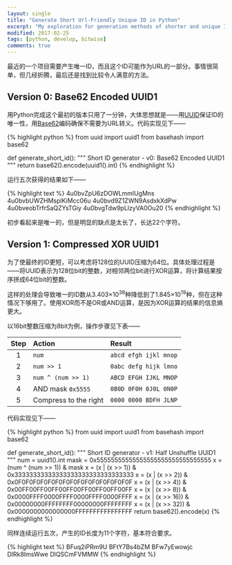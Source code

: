 ```yaml
---
layout: single
title: "Generate Short Url-Friendly Unique ID in Python"
excerpt: "My exploration for generation methods of shorter and unique ID"
modified: 2017-02-25
tags: [python, develop, bitwise]
comments: true
---
```



最近的一个项目需要产生唯一ID，而且这个ID可能作为URL的一部分。事情很简单，但几经折腾，最后还是找到比较令人满意的方法。


## Version 0: Base62 Encoded UUID1

用Python完成这个最初的版本只用了一分钟，大体思想就是——用[UUID](https://en.wikipedia.org/wiki/Universally_unique_identifier)保证ID的唯一性，用[Base62](https://de.wikipedia.org/wiki/Base62)编码确保不需要为URL转义。代码实现见下——

{% highlight python %}
from uuid import uuid1
from basehash import base62

def generate_short_id():
    """ Short ID generator - v0: Base62 Encoded UUID1 """
    return base62().encode(uuid1().int)
{% endhighlight %}

运行五次获得的结果如下——

{% highlight text %}
4u0bvZpU6zDOWLmmlUgMns
4u0bvbUWZHMsplKiMcc06u
4u0bvd9Z1ZWN9AsdxkXdPw
4u0bveobTrfrSaQZYsTGiy
4u0bvgTdw9pLlzyVA0Ou20
{% endhighlight %}

初步看起来是唯一的，但是明显的缺点是太长了，长达22个字符。


## Version 1: Compressed XOR UUID1

为了使最终的ID更短，可以考虑将128位的UUID压缩为64位。具体处理过程是——将UUID表示为128位bit的整数，对相邻两位bit进行XOR运算，将计算结果按序拼成64位bit的整数。

这样的处理会导致唯一的ID数从3.403×10<sup>38</sup>种降低到了1.845×10<sup>19</sup>种，但在这种情况下够用了。使用XOR而不是OR或AND运算，是因为XOR运算的结果的信息熵更大。

以16bit整数压缩为8bit为例，操作步骤见下表——

| Step | Action | Result |
|:----:|:-------|:-------|
|   1  | `num`  | `abcd efgh ijkl mnop` |
|   2  | `num >> 1`  | `0abc defg hijk lmno` |
|   3  | `num ^ (num >> 1)` | `ABCD EFGH IJKL MNOP` |
|   4  | AND mask `0x5555`  | `0B0D 0F0H 0J0L 0N0P` |
|   5  | Compress to the right  | `0000 0000 BDFH JLNP` |

代码实现见下——

{% highlight python %}
from uuid import uuid1
from basehash import base62

def generate_short_id():
    """ Short ID generator - v1: Half Unshuffle UUID1 """
    num = uuid1().int
    mask = 0x55555555555555555555555555555555
    x = (num ^ (num >> 1)) & mask
    x = (x | (x >> 1))  & 0x33333333333333333333333333333333
    x = (x | (x >> 2))  & 0x0F0F0F0F0F0F0F0F0F0F0F0F0F0F0F0F
    x = (x | (x >> 4))  & 0x00FF00FF00FF00FF00FF00FF00FF00FF
    x = (x | (x >> 8))  & 0x0000FFFF0000FFFF0000FFFF0000FFFF
    x = (x | (x >> 16)) & 0x00000000FFFFFFFF00000000FFFFFFFF
    x = (x | (x >> 32)) & 0x0000000000000000FFFFFFFFFFFFFFFF
    return base62().encode(x)
{% endhighlight %}

同样连续运行五次，产生的ID长度为11个字符，基本符合要求。

{% highlight text %}
BFuq2iPRm9U
BFtY7Bs4bZM
BFw7yEwowjc
DlRk8ImsWwe
DlQSCmFVMMW
{% endhighlight %}
